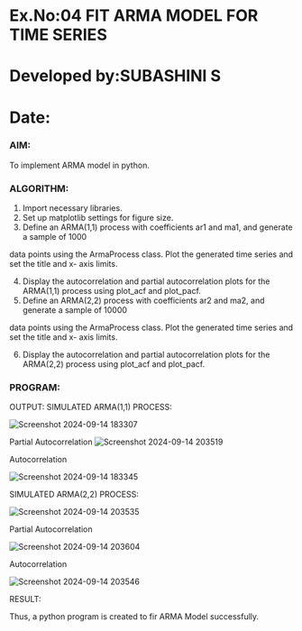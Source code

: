 # Ex.No:04   FIT ARMA MODEL FOR TIME SERIES
# Developed by:SUBASHINI S
# Date: 



### AIM:
To implement ARMA model in python.
### ALGORITHM:
1. Import necessary libraries.
2. Set up matplotlib settings for figure size.
3. Define an ARMA(1,1) process with coefficients ar1 and ma1, and generate a sample of 1000

data points using the ArmaProcess class. Plot the generated time series and set the title and x-
axis limits.

4. Display the autocorrelation and partial autocorrelation plots for the ARMA(1,1) process using
plot_acf and plot_pacf.
5. Define an ARMA(2,2) process with coefficients ar2 and ma2, and generate a sample of 10000

data points using the ArmaProcess class. Plot the generated time series and set the title and x-
axis limits.

6. Display the autocorrelation and partial autocorrelation plots for the ARMA(2,2) process using
plot_acf and plot_pacf.
### PROGRAM:

OUTPUT:
SIMULATED ARMA(1,1) PROCESS:


![Screenshot 2024-09-14 183307](https://github.com/user-attachments/assets/3b55640d-4752-46dd-83ee-d66d9b00bfda)

Partial Autocorrelation
![Screenshot 2024-09-14 203519](https://github.com/user-attachments/assets/ae31eb0f-a052-452e-bdbb-bb490026c30c)

Autocorrelation

![Screenshot 2024-09-14 183345](https://github.com/user-attachments/assets/1cb30c9b-7853-4e5d-8cc4-041b148abe41)


SIMULATED ARMA(2,2) PROCESS:

![Screenshot 2024-09-14 203535](https://github.com/user-attachments/assets/2f63ee51-c4f4-4a2c-9df8-9001a02d7d56)

Partial Autocorrelation

![Screenshot 2024-09-14 203604](https://github.com/user-attachments/assets/a540ae90-69f1-4e91-bc3b-7638fdbf18de)


Autocorrelation

![Screenshot 2024-09-14 203546](https://github.com/user-attachments/assets/d0e41c36-8971-454d-83d0-cf5cea1ab23d)


RESULT:

Thus, a python program is created to fir ARMA Model successfully.
